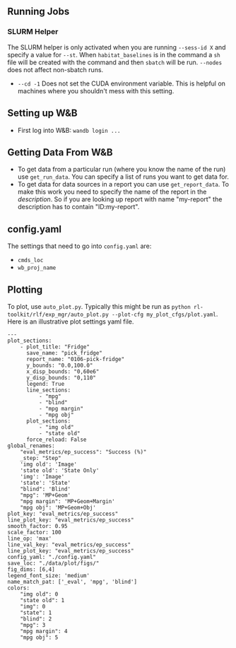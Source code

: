 ## Running Jobs
### SLURM Helper
The SLURM helper is only activated when you are running `--sess-id X` and
specify a value for `--st`. When `habitat_baselines` is in the command a
`sh` file will be created with the command and then `sbatch` will be run.
`--nodes` does not affect non-sbatch runs. 

- `--cd -1` Does not set the CUDA environment variable. This is helpful on
  machines where you shouldn't mess with this setting. 

## Setting up W&B
- First log into W&B: `wandb login ...`


## Getting Data From W&B
- To get data from a particular run (where you know the name of the run) use
  `get_run_data`. You can specify a list of runs you want to get data for. 
- To get data for data sources in a report you can use `get_report_data`. To
  make this work you need to specify the name of the report in the
  *description*. So if you are looking up report with name "my-report" the
  description has to contain "ID:my-report".

## config.yaml
The settings that need to go into `config.yaml` are:
- `cmds_loc`
- `wb_proj_name`

## Plotting 
To plot, use `auto_plot.py`. Typically this might be run as `python rl-toolkit/rlf/exp_mgr/auto_plot.py --plot-cfg my_plot_cfgs/plot.yaml`. Here is an illustrative plot settings yaml file. 

```
---
plot_sections:
    - plot_title: "Fridge"
      save_name: "pick_fridge"
      report_name: "0106-pick-fridge"
      y_bounds: "0.0,100.0"
      x_disp_bounds: "0,60e6"
      y_disp_bounds: "0,110"
      legend: True
      line_sections:
          - "mpg"
          - "blind"
          - "mpg margin"
          - "mpg obj"
      plot_sections:
          - "img old"
          - "state old"
      force_reload: False
global_renames: 
    "eval_metrics/ep_success": "Success (%)"
    _step: "Step"
    'img old': 'Image'
    'state old': 'State Only'
    'img': 'Image'
    'state': 'State'
    "blind": 'Blind'
    "mpg": 'MP+Geom'
    "mpg margin": 'MP+Geom+Margin'
    "mpg obj": 'MP+Geom+Obj'
plot_key: "eval_metrics/ep_success"
line_plot_key: "eval_metrics/ep_success"
smooth_factor: 0.95
scale_factor: 100
line_op: 'max'
line_val_key: "eval_metrics/ep_success"
line_plot_key: "eval_metrics/ep_success"
config_yaml: "./config.yaml"
save_loc: "./data/plot/figs/"
fig_dims: [6,4]
legend_font_size: 'medium'
name_match_pat: ['_eval', 'mpg', 'blind']
colors:
    "img old": 0 
    "state old": 1
    "img": 0 
    "state": 1
    "blind": 2
    "mpg": 3
    "mpg margin": 4
    "mpg obj": 5
```

